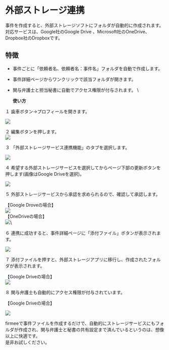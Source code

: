 # 外部ストレージ連携

事件を作成すると、外部ストレージソフトにフォルダが自動的に作成されます。\
対応サービスは、Google社のGoogle Drive 、Microsoft社のOneDrive、Dropbox社のDropboxです。

## 特徴

* 事件ごとに「依頼者名、依頼者名：事件名」フォルダを自動で作成します。
* 事件詳細ページからワンクリックで該当フォルダが開きます。
*   関与弁護士と担当秘書に自動でアクセス権限が付与されます。 \


    **使い方**

１ 歯車ボタン→プロフィールを開きます。

![](../.gitbook/assets/プロフィールボタン.png)

２ 編集ボタンを押します。\
![](../.gitbook/assets/プロフィール編集.png)

３ 「外部ストレージサービス連携機能」のタブを選択します。

![](../.gitbook/assets/外部ストレージ連携.png)

４ 希望する外部ストレージサービスを選択してからページ下部の更新ボタンを押します(画像はGoogle Driveを選択)。

![](<../.gitbook/assets/スクリーンショット 2018-03-02 午後4.18.05.png>)

５ 外部ストレージサービスから承認を求められるので、確認して承認します。

【Google Droveの場合】\
![](../.gitbook/assets/グーグルドライブの場合.png) \
&#x20;【OneDriveの場合】\
![](../.gitbook/assets/ワンドライブの場合.png)\


６ 連携に成功すると、事件詳細ページに「添付ファイル」ボタンが表示されます。

![](../.gitbook/assets/添付ファイルボタン.png)

７ 添付ファイルを押すと、外部ストレージアプリに移行し、作成されたフォルダが表示されます。

【Google Driveの場合】\
![](../.gitbook/assets/グーグルドライブ.png)

８ 関与弁護士も自動的にアクセス権限が付与されています。

【Google Driveの場合】

![](../.gitbook/assets/関与もアクセス.png)

firmeeで事件ファイルを作成するだけで、自動的にストレージサービスにもフォルダが作成され、関与弁護士と秘書の共有設定まで済んでいるというのは、想像以上に快適です。\
是非お試しください。
